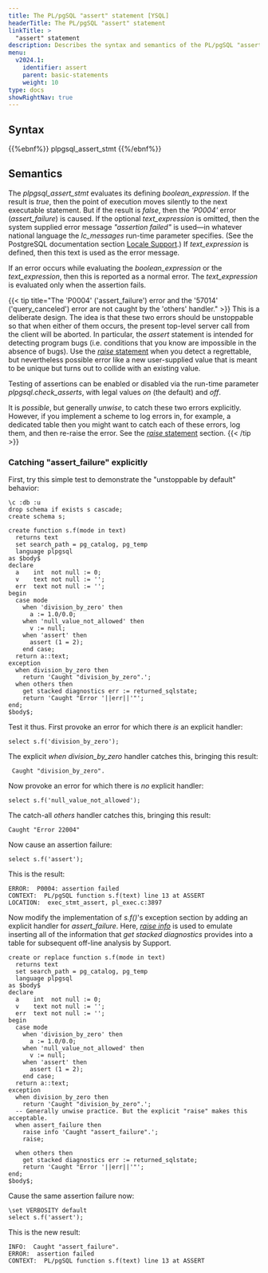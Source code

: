```yaml
---
title: The PL/pgSQL "assert" statement [YSQL]
headerTitle: The PL/pgSQL "assert" statement
linkTitle: >
  "assert" statement
description: Describes the syntax and semantics of the PL/pgSQL "assert" statement. [YSQL].
menu:
  v2024.1:
    identifier: assert
    parent: basic-statements
    weight: 10
type: docs
showRightNav: true
---
```


## Syntax

{{%ebnf%}}
  plpgsql_assert_stmt
{{%/ebnf%}}

## Semantics

The _plpgsql_assert_stmt_ evaluates its defining _boolean_expression_. If the result is _true_, then the point of execution moves silently to the next executable statement. But if the result is _false_, then the _'P0004'_ error (_assert_failure_) is caused. If the optional _text_expression_ is omitted, then the system supplied error message _"assertion failed"_ is used—in whatever national language the _lc_messages_ run-time parameter specifies. (See the PostgreSQL documentation section [Locale Support](https://www.postgresql.org/docs/11/locale.html).) If _text_expression_ is defined, then this text is used as the error message.

If an error occurs while evaluating the _boolean_expression_ or the _text_expression_, then this is reported as a normal error. The _text_expression_ is evaluated only when the assertion fails.

{{< tip title="The 'P0004' ('assert_failure') error and the '57014' ('query_canceled') error are not caught by the 'others' handler." >}}
This is a deliberate design. The idea is that these two errors should be unstoppable so that when either of them occurs, the present top-level server call from the client will be aborted. In particular, the _assert_ statement is intended for detecting program bugs (i.e. conditions that you know are impossible in the absence of bugs). Use the [_raise_ statement](../raise/) when you detect a regrettable, but nevertheless possible error like a new user-supplied value that is meant to be unique but turns out to collide with an existing value.

Testing of assertions can be enabled or disabled via the run-time parameter _plpgsql.check_asserts_, with legal values _on_ (the default) and _off_.

It is _possible_, but generally _unwise_, to catch these two errors explicitly. However, if you implement a scheme to log errors in, for example, a dedicated table then you might want to catch each of these errors, log them, and then re-raise the error. See the [_raise_ statement](../raise/) section.
{{< /tip >}}

### Catching "assert_failure" explicitly

First, try this simple test to demonstrate the "unstoppable by default" behavior:

```plpgsql
\c :db :u
drop schema if exists s cascade;
create schema s;

create function s.f(mode in text)
  returns text
  set search_path = pg_catalog, pg_temp
  language plpgsql
as $body$
declare
  a    int  not null := 0;
  v    text not null := '';
  err  text not null := '';
begin
  case mode
    when 'division_by_zero' then
      a := 1.0/0.0;
    when 'null_value_not_allowed' then
      v := null;
    when 'assert' then
      assert (1 = 2);
    end case;
  return a::text;
exception
  when division_by_zero then
    return 'Caught "division_by_zero".';
  when others then
    get stacked diagnostics err := returned_sqlstate;
    return 'Caught "Error '||err||'"';
end;
$body$;
```

Test it thus. First provoke an error for which there _is_ an explicit handler:

```plpgsql
select s.f('division_by_zero');
```

The explicit _when division_by_zero_ handler catches this, bringing this result:

```output
 Caught "division_by_zero".
```

Now provoke an error for which there is _no_ explicit handler:

```plpgsql
select s.f('null_value_not_allowed');
```

The catch-all _others_ handler catches this, bringing this result:

```output
Caught "Error 22004"
```

Now cause an assertion failure:


```plpgsql
select s.f('assert');
```

This is the result:

```outout
ERROR:  P0004: assertion failed
CONTEXT:  PL/pgSQL function s.f(text) line 13 at ASSERT
LOCATION:  exec_stmt_assert, pl_exec.c:3897
```

Now modify the implementation of _s.f()_'s exception section by adding an explicit handler for _assert_failure_. Here, _[raise info](../raise)_ is used to emulate inserting all of the information that _get stacked diagnostics_ provides into a table for subsequent off-line analysis by Support.

```plpgsql
create or replace function s.f(mode in text)
  returns text
  set search_path = pg_catalog, pg_temp
  language plpgsql
as $body$
declare
  a    int  not null := 0;
  v    text not null := '';
  err  text not null := '';
begin
  case mode
    when 'division_by_zero' then
      a := 1.0/0.0;
    when 'null_value_not_allowed' then
      v := null;
    when 'assert' then
      assert (1 = 2);
    end case;
  return a::text;
exception
  when division_by_zero then
    return 'Caught "division_by_zero".';
  -- Generally unwise practice. But the explicit "raise" makes this acceptable.
  when assert_failure then
    raise info 'Caught "assert_failure".';
    raise;

  when others then
    get stacked diagnostics err := returned_sqlstate;
    return 'Caught "Error '||err||'"';
end;
$body$;
```

Cause the same assertion failure now:


```plpgsql
\set VERBOSITY default
select s.f('assert');
```

This is the new result:

```output
INFO:  Caught "assert_failure".
ERROR:  assertion failed
CONTEXT:  PL/pgSQL function s.f(text) line 13 at ASSERT
```
